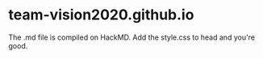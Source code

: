 # team-vision2020.github.io
The .md file is compiled on HackMD. Add the style.css to head and you're good.
